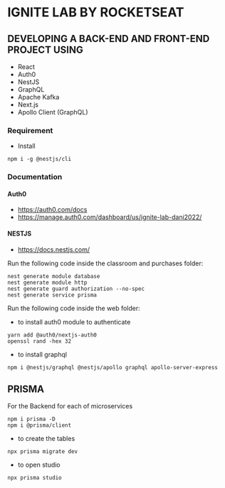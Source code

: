 # IGNITE LAB BY ROCKETSEAT

## DEVELOPING A BACK-END AND FRONT-END PROJECT USING

- React
- Auth0
- NestJS
- GraphQL
- Apache Kafka
- Next.js
- Apollo Client (GraphQL)

### Requirement

- Install

```
npm i -g @nestjs/cli
```

### Documentation

#### Auth0

- https://auth0.com/docs
- https://manage.auth0.com/dashboard/us/ignite-lab-dani2022/

#### NESTJS

- https://docs.nestjs.com/

Run the following code inside the classroom and purchases folder:

```
nest generate module database
nest generate module http
nest generate guard authorization --no-spec
nest generate service prisma
```

Run the following code inside the web folder:

- to install auth0 module to authenticate
```
yarn add @auth0/nextjs-auth0
openssl rand -hex 32
```

- to install graphql
```
npm i @nestjs/graphql @nestjs/apollo graphql apollo-server-express
```

## PRISMA
For the Backend for each of microservices
```
npm i prisma -D
npm i @prisma/client
```
- to create the tables
```
npx prisma migrate dev
```
- to open studio
```
npx prisma studio
```